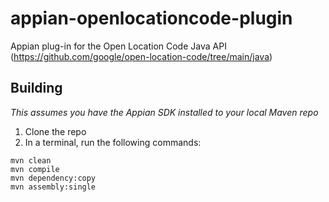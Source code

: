 # appian-openlocationcode-plugin
Appian plug-in for the Open Location Code Java API (https://github.com/google/open-location-code/tree/main/java)

## Building
_This assumes you have the Appian SDK installed to your local Maven repo_
1. Clone the repo
2. In a terminal, run the following commands:
```
mvn clean
mvn compile
mvn dependency:copy
mvn assembly:single
```